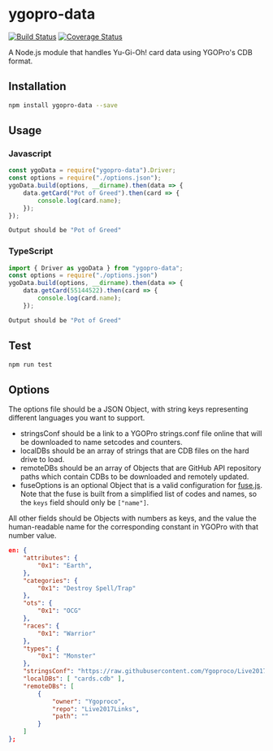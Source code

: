 # ygopro-data

[![Build Status](https://travis-ci.org/AlphaKretin/ygo-data.svg?branch=master)](https://travis-ci.org/AlphaKretin/ygo-data) [![Coverage Status](https://coveralls.io/repos/github/AlphaKretin/ygo-data/badge.svg?branch=master)](https://coveralls.io/github/AlphaKretin/ygo-data?branch=master)

A Node.js module that handles Yu-Gi-Oh! card data using YGOPro's CDB format.

## Installation

```sh
npm install ygopro-data --save
```

## Usage

### Javascript

```javascript
const ygoData = require("ygopro-data").Driver;
const options = require("./options.json");
ygoData.build(options, __dirname).then(data => {
    data.getCard("Pot of Greed").then(card => {
        console.log(card.name);
    });
});
```

```sh
Output should be "Pot of Greed"
```

### TypeScript

```typescript
import { Driver as ygoData } from "ygopro-data";
const options = require("./options.json")
ygoData.build(options, __dirname).then(data => {
    data.getCard(55144522).then(card => {
        console.log(card.name);
    });
```

```sh
Output should be "Pot of Greed"
```

## Test

```sh
npm run test
```

## Options

The options file should be a JSON Object, with string keys representing different languages you want to support.

-   stringsConf should be a link to a YGOPro strings.conf file online that will be downloaded to name setcodes and counters.
-   localDBs should be an array of strings that are CDB files on the hard drive to load.
-   remoteDBs should be an array of Objects that are GitHub API repository paths which contain CDBs to be downloaded and remotely updated.
-   fuseOptions is an optional Object that is a valid configuration for [fuse.js](http://fusejs.io/). Note that the fuse is built from a simplified list of codes and names, so the `keys` field should only be `["name"]`.

All other fields should be Objects with numbers as keys, and the value the human-readable name for the corresponding constant in YGOPro with that number value.

```json
en: {
    "attributes": {
        "0x1": "Earth",
    },
    "categories": {
        "0x1": "Destroy Spell/Trap"
    },
    "ots": {
        "0x1": "OCG"
    },
    "races": {
        "0x1": "Warrior"
    },
    "types": {
        "0x1": "Monster"
    },
    "stringsConf": "https://raw.githubusercontent.com/Ygoproco/Live2017Links/master/strings.conf",
    "localDBs": [ "cards.cdb" ],
    "remoteDBs": [
        {
            "owner": "Ygoproco",
            "repo": "Live2017Links",
            "path": ""
        }
    ]
};
```
